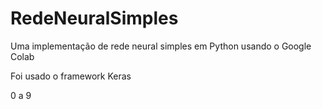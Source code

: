 # RedeNeuralSimples
Uma implementação de rede neural simples em Python usando o Google Colab

Foi usado o framework Keras

0 a 9

